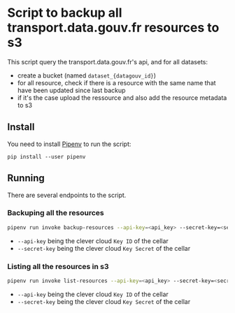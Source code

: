 # Script to backup all transport.data.gouv.fr resources to s3

This script query the transport.data.gouv.fr's api, and for all datasets:
* create a bucket (named `dataset_{datagouv_id}`)
* for all resource, check if there is a resource with the same name that have been updated since last backup
* if it's the case upload the ressource and also add the resource metadata to s3

## Install

You need to install [Pipenv](https://docs.pipenv.org/en/latest/) to run the script:

`pip install --user pipenv`


## Running

There are several endpoints to the script.

### Backuping all the resources

```bash
pipenv run invoke backup-resources --api-key=<api_key> --secret-key=<secret_key>
```

* `--api-key` being the clever cloud `Key ID` of the cellar
* `--secret-key` being the clever cloud `Key Secret` of the cellar
  
### Listing all the resources in s3

```bash
pipenv run invoke list-resources --api-key=<api_key> --secret-key=<secret_key>
```

* `--api-key` being the clever cloud `Key ID` of the cellar
* `--secret-key` being the clever cloud `Key Secret` of the cellar
  

